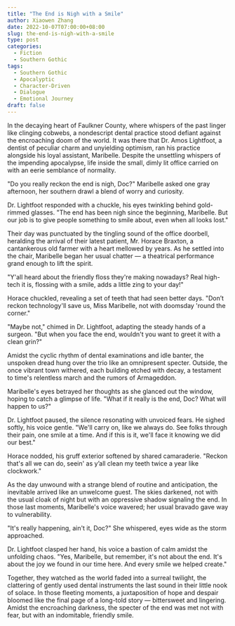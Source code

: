 ```yaml
---
title: "The End is Nigh with a Smile"
author: Xiaowen Zhang
date: 2022-10-07T07:00:00+08:00
slug: the-end-is-nigh-with-a-smile
type: post
categories:
  - Fiction
  - Southern Gothic
tags:
  - Southern Gothic
  - Apocalyptic
  - Character-Driven
  - Dialogue
  - Emotional Journey
draft: false
---
```


In the decaying heart of Faulkner County, where whispers of the past linger like clinging cobwebs, a nondescript dental practice stood defiant against the encroaching doom of the world. It was there that Dr. Amos Lightfoot, a dentist of peculiar charm and unyielding optimism, ran his practice alongside his loyal assistant, Maribelle. Despite the unsettling whispers of the impending apocalypse, life inside the small, dimly lit office carried on with an eerie semblance of normality.

"Do you really reckon the end is nigh, Doc?" Maribelle asked one gray afternoon, her southern drawl a blend of worry and curiosity.

Dr. Lightfoot responded with a chuckle, his eyes twinkling behind gold-rimmed glasses. "The end has been nigh since the beginning, Maribelle. But our job is to give people something to smile about, even when all looks lost."

Their day was punctuated by the tingling sound of the office doorbell, heralding the arrival of their latest patient, Mr. Horace Braxton, a cantankerous old farmer with a heart mellowed by years. As he settled into the chair, Maribelle began her usual chatter — a theatrical performance grand enough to lift the spirit.

"Y'all heard about the friendly floss they're making nowadays? Real high-tech it is, flossing with a smile, adds a little zing to your day!" 

Horace chuckled, revealing a set of teeth that had seen better days. "Don’t reckon technology'll save us, Miss Maribelle, not with doomsday 'round the corner."

"Maybe not," chimed in Dr. Lightfoot, adapting the steady hands of a surgeon. "But when you face the end, wouldn't you want to greet it with a clean grin?"

Amidst the cyclic rhythm of dental examinations and idle banter, the unspoken dread hung over the trio like an omnipresent specter. Outside, the once vibrant town withered, each building etched with decay, a testament to time's relentless march and the rumors of Armageddon.

Maribelle's eyes betrayed her thoughts as she glanced out the window, hoping to catch a glimpse of life. "What if it really is the end, Doc? What will happen to us?"

Dr. Lightfoot paused, the silence resonating with unvoiced fears. He sighed softly, his voice gentle. "We'll carry on, like we always do. See folks through their pain, one smile at a time. And if this is it, we'll face it knowing we did our best."

Horace nodded, his gruff exterior softened by shared camaraderie. "Reckon that's all we can do, seein' as y’all clean my teeth twice a year like clockwork."

As the day unwound with a strange blend of routine and anticipation, the inevitable arrived like an unwelcome guest. The skies darkened, not with the usual cloak of night but with an oppressive shadow signaling the end. In those last moments, Maribelle's voice wavered; her usual bravado gave way to vulnerability.

"It's really happening, ain't it, Doc?" She whispered, eyes wide as the storm approached.

Dr. Lightfoot clasped her hand, his voice a bastion of calm amidst the unfolding chaos. "Yes, Maribelle, but remember, it's not about the end. It's about the joy we found in our time here. And every smile we helped create."

Together, they watched as the world faded into a surreal twilight, the clattering of gently used dental instruments the last sound in their little nook of solace. In those fleeting moments, a juxtaposition of hope and despair bloomed like the final page of a long-told story — bittersweet and lingering. Amidst the encroaching darkness, the specter of the end was met not with fear, but with an indomitable, friendly smile.